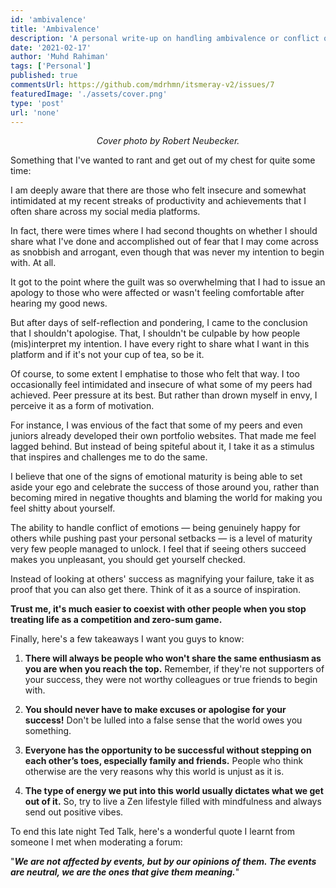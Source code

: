 ```yaml
---
id: 'ambivalence'
title: 'Ambivalence'
description: 'A personal write-up on handling ambivalence or conflict of emotions: being genuinely happy for others while pushing past your personal setbacks.'
date: '2021-02-17'
author: 'Muhd Rahiman'
tags: ['Personal']
published: true
commentsUrl: https://github.com/mdrhmn/itsmeray-v2/issues/7
featuredImage: './assets/cover.png'
type: 'post'
url: 'none'
---
```


<div align="center">
    <em>Cover photo by Robert Neubecker.</em>
</div>

Something that I've wanted to rant and get out of my chest for quite some time:

I am deeply aware that there are those who felt insecure and somewhat intimidated at my recent streaks of productivity and achievements that I often share across my social media platforms.

In fact, there were times where I had second thoughts on whether I should share what I've done and accomplished out of fear that I may come across as snobbish and arrogant, even though that was never my intention to begin with. At all.

It got to the point where the guilt was so overwhelming that I had to issue an apology to those who were affected or wasn't feeling comfortable after hearing my good news.

But after days of self-reflection and pondering, I came to the conclusion that I shouldn't apologise. That, I shouldn't be culpable by how people (mis)interpret my intention. I have every right to share what I want in this platform and if it's not your cup of tea, so be it.

Of course, to some extent I emphatise to those who felt that way. I too occasionally feel intimidated and insecure of what some of my peers had achieved. Peer pressure at its best. But rather than drown myself in envy, I perceive it as a form of motivation.

For instance, I was envious of the fact that some of my peers and even juniors already developed their own portfolio websites. That made me feel lagged behind. But instead of being spiteful about it, I take it as a stimulus that inspires and challenges me to do the same.

I believe that one of the signs of emotional maturity is being able to set aside your ego and celebrate the success of those around you, rather than becoming mired in negative thoughts and blaming the world for making you feel shitty about yourself.

The ability to handle conflict of emotions — being genuinely happy for others while pushing past your personal setbacks — is a level of maturity very few people managed to unlock. I feel that if seeing others succeed makes you unpleasant, you should get yourself checked.

Instead of looking at others' success as magnifying your failure, take it as proof that you can also get there. Think of it as a source of inspiration.&nbsp;

**Trust me, it's much easier to coexist with other people when you stop treating life as a competition and zero-sum game.&nbsp;**

Finally, here's a few takeaways I want you guys to know:

1.  **There will always be people who won't share the same enthusiasm as you are when you reach the top.**&nbsp;Remember, if they're not supporters of your success, they were not worthy colleagues or true friends to begin with.

2.  **You should never have to make excuses or apologise for your success!** Don't be lulled into a false sense that the world owes you something.

3.  **Everyone has the opportunity to be successful without stepping on each other’s toes, especially family and friends.** People who think otherwise are the very reasons why this world is unjust as it is.
4.  **The type of energy we put into this world usually dictates what we get out of it.** So, try to live a Zen lifestyle filled with mindfulness and always send out positive vibes.

To end this late night Ted Talk, here's a wonderful quote I learnt from someone I met when moderating a forum:&nbsp;

"**_We are not affected by events, but by our opinions of them. The events are neutral, we are the ones that give them meaning._**"&nbsp;